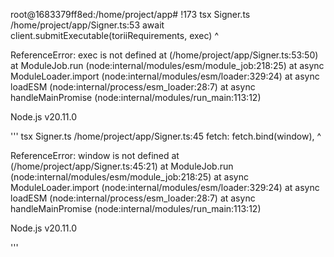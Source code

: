 root@1683379ff8ed:/home/project/app# !173
tsx Signer.ts 
/home/project/app/Signer.ts:53
await client.submitExecutable(toriiRequirements, exec)
                                                 ^


ReferenceError: exec is not defined
    at <anonymous> (/home/project/app/Signer.ts:53:50)
    at ModuleJob.run (node:internal/modules/esm/module_job:218:25)
    at async ModuleLoader.import (node:internal/modules/esm/loader:329:24)
    at async loadESM (node:internal/process/esm_loader:28:7)
    at async handleMainPromise (node:internal/modules/run_main:113:12)

Node.js v20.11.0



''' 
tsx Signer.ts 
/home/project/app/Signer.ts:45
  fetch: fetch.bind(window),
                    ^


ReferenceError: window is not defined
    at <anonymous> (/home/project/app/Signer.ts:45:21)
    at ModuleJob.run (node:internal/modules/esm/module_job:218:25)
    at async ModuleLoader.import (node:internal/modules/esm/loader:329:24)
    at async loadESM (node:internal/process/esm_loader:28:7)
    at async handleMainPromise (node:internal/modules/run_main:113:12)

Node.js v20.11.0

'''


